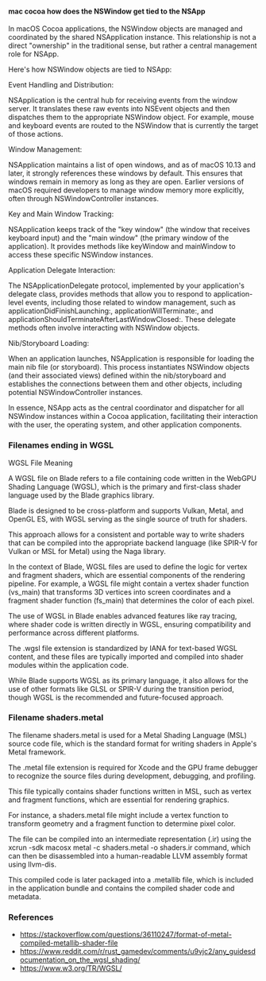 
#### mac cocoa how does the NSWindow get tied to the NSApp

In macOS Cocoa applications, the NSWindow objects are managed and coordinated by the shared NSApplication instance. This relationship is not a direct "ownership" in the traditional sense, but rather a central management role for NSApp.

Here's how NSWindow objects are tied to NSApp:

Event Handling and Distribution:

NSApplication is the central hub for receiving events from the window server. It translates these raw events into NSEvent objects and then dispatches them to the appropriate NSWindow object. For example, mouse and keyboard events are routed to the NSWindow that is currently the target of those actions.

Window Management:

NSApplication maintains a list of open windows, and as of macOS 10.13 and later, it strongly references these windows by default. This ensures that windows remain in memory as long as they are open. Earlier versions of macOS required developers to manage window memory more explicitly, often through NSWindowController instances.

Key and Main Window Tracking:

NSApplication keeps track of the "key window" (the window that receives keyboard input) and the "main window" (the primary window of the application). It provides methods like keyWindow and mainWindow to access these specific NSWindow instances.

Application Delegate Interaction:

The NSApplicationDelegate protocol, implemented by your application's delegate class, provides methods that allow you to respond to application-level events, including those related to window management, such as applicationDidFinishLaunching:, applicationWillTerminate:, and applicationShouldTerminateAfterLastWindowClosed:. These delegate methods often involve interacting with NSWindow objects.

Nib/Storyboard Loading:

When an application launches, NSApplication is responsible for loading the main nib file (or storyboard). This process instantiates NSWindow objects (and their associated views) defined within the nib/storyboard and establishes the connections between them and other objects, including potential NSWindowController instances.

In essence, NSApp acts as the central coordinator and dispatcher for all NSWindow instances within a Cocoa application, facilitating their interaction with the user, the operating system, and other application components.










### Filenames ending in WGSL

WGSL File Meaning

A WGSL file on Blade refers to a file containing code written in the WebGPU Shading Language (WGSL), which is the primary and first-class shader language used by the Blade graphics library.

 Blade is designed to be cross-platform and supports Vulkan, Metal, and OpenGL ES, with WGSL serving as the single source of truth for shaders.

 This approach allows for a consistent and portable way to write shaders that can be compiled into the appropriate backend language (like SPIR-V for Vulkan or MSL for Metal) using the Naga library.

In the context of Blade, WGSL files are used to define the logic for vertex and fragment shaders, which are essential components of the rendering pipeline. For example, a WGSL file might contain a vertex shader function (vs_main) that transforms 3D vertices into screen coordinates and a fragment shader function (fs_main) that determines the color of each pixel.

 The use of WGSL in Blade enables advanced features like ray tracing, where shader code is written directly in WGSL, ensuring compatibility and performance across different platforms.

The .wgsl file extension is standardized by IANA for text-based WGSL content, and these files are typically imported and compiled into shader modules within the application code.

 While Blade supports WGSL as its primary language, it also allows for the use of other formats like GLSL or SPIR-V during the transition period, though WGSL is the recommended and future-focused approach.



### Filename shaders.metal

The filename shaders.metal is used for a Metal Shading Language (MSL) source code file, which is the standard format for writing shaders in Apple's Metal framework.

 The .metal file extension is required for Xcode and the GPU frame debugger to recognize the source files during development, debugging, and profiling.

 This file typically contains shader functions written in MSL, such as vertex and fragment functions, which are essential for rendering graphics.

 For instance, a shaders.metal file might include a vertex function to transform geometry and a fragment function to determine pixel color.

 The file can be compiled into an intermediate representation (.ir) using the xcrun -sdk macosx metal -c shaders.metal -o shaders.ir command, which can then be disassembled into a human-readable LLVM assembly format using llvm-dis.

 This compiled code is later packaged into a .metallib file, which is included in the application bundle and contains the compiled shader code and metadata.

### References

- https://stackoverflow.com/questions/36110247/format-of-metal-compiled-metallib-shader-file
- https://www.reddit.com/r/rust_gamedev/comments/u9vjc2/any_guidesdocumentation_on_the_wgsl_shading/
- https://www.w3.org/TR/WGSL/
